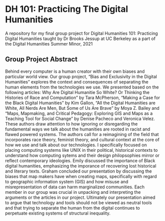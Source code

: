 # DH 101: Practicing The Digital Humanities
A repository for my final group project for Digital Humanities 101: Practicing Digital Humanities taught by Dr Brooks Jessup at UC Berkeley as a part of the Digital Humanities Summer Minor, 2021

## Group Project Abstract
Behind every computer is a human creator with their own biases and particular world view. Our group project, “Bias and Exclusivity in the Digital Humanities” explores the context and consequences of separating the human elements from the technologies we use. We presented based on the following articles: Why Are Digital Humanitie So White? Or Thinking the Histories of Race and Computation” by Tara McPherson, “Making a Case for the Black Digital Humanities” by Kim Gallon, “All the Digital Humanities are White, All Nerds Are Men, But Some of Us Are Brave” by Moya Z. Bailey and “Maps, Mapmaking, and Critical Pedagogy: Exploring GIS and Maps as a Teaching Tool for Social Change” by Denise Pacheco and Veronica Velez. These authors draw attention to how ignoring or disregarding the fundamental ways we talk about the humanities are rooted in racist and flawed powered systems. The authors call for a reimagining of the field that incorporates race theory, feminist theory, and cultural context at the core of how we use and talk about our technologies. I specifically focused on placing computing systems like UNIX in their political, historical contexts to understand how computing sytems and their design philopsophies mirror or reflect contemporary ideologies. Emily discussed the importance of Black digital humanities, emphasizing the imporance of recovering lost historical and literary texts. Graham concluded our presentation by discussing the biases that map makers have when creating maps, specifically with regard to geographic information system (GIS) and how misuse and misrepresentation of data can harm marginalized communities. Each member in our group was crucial in unpacking and interpreting the arguments or the articles in our project. Ultimately our presentation aimed to argue that technology and tools should not be viewed as neutral tools and that trying to separate the human from the digital continues to perpetuate existing systems of structural inequality. 



